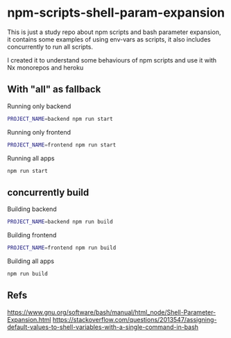 # npm-scripts-shell-param-expansion

This is just a study repo about npm scripts and bash parameter expansion, it contains some examples of using env-vars as scripts, it also includes concurrently to run all scripts.

I created it to understand some behaviours of npm scripts and use it with Nx monorepos and heroku

## With "all" as fallback

Running only backend

```bash
PROJECT_NAME=backend npm run start
```

Running only frontend

```bash
PROJECT_NAME=frontend npm run start
```

Running all apps

```bash
npm run start
```

## concurrently build

Building backend

```bash
PROJECT_NAME=backend npm run build
```

Building frontend

```bash
PROJECT_NAME=frontend npm run build
```

Building all apps

```bash
npm run build
```

## Refs

https://www.gnu.org/software/bash/manual/html_node/Shell-Parameter-Expansion.html
https://stackoverflow.com/questions/2013547/assigning-default-values-to-shell-variables-with-a-single-command-in-bash
